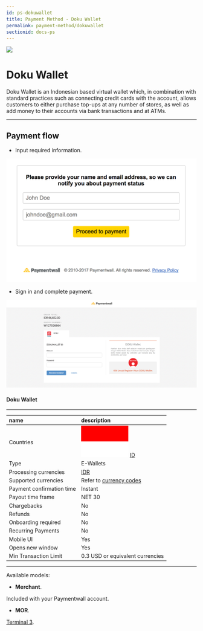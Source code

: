 ```yaml
---
id: ps-dokuwallet
title: Payment Method - Doku Wallet
permalink: payment-method/dokuwallet
sectionid: docs-ps
---
```


<div class="docs-ps-header">
    <div class="docs-ps-logo">
        <img src="https://api.paymentwall.com/images/ps_logos/pm_dokuwallet.png">
    </div>
    <h1>Doku Wallet</h1>
</div>

<div class="docs-ps-body" markdown="1">

<div class="docs-ps-instructions" markdown="1">

Doku Wallet is an Indonesian based virtual wallet which, in combination with standard practices such as connecting credit cards with the account, allows customers to either purchase top-ups at any number of stores, as well as add money to their accounts via bank transactions and at ATMs.

*** 

## Payment flow

* Input required information.

<div class="docs-img docs-medium-img">
    <img src="/textures/pic/payment-system/e-wallet/dokuwallet/dokuwallet_preset.png">
</div>

* Sign in and complete payment.

<div class="docs-img">
    <img src="/textures/pic/payment-system/e-wallet/dokuwallet/dokuwallet_checkout.png">
</div>

</div>

<div class="docs-ps-attributes" markdown="1">
<div class="docs-ps-attributes-body" markdown="1">

#### Doku Wallet

***

|name|description|
|:--|:--|
|Countries| <img class="flags" src="/textures/pic/flags/asia/indonesia.png"> [ID](hhttps://en.wikipedia.org/wiki/Indonesia)|
|Type|E-Wallets|
|Processing currencies|[IDR](https://en.wikipedia.org/wiki/Indonesian_rupiah)|
|Supported currencies| Refer to [currency codes](/reference/currencies)|
|Payment confirmation time|Instant|
|Payout time frame| NET 30|
|Chargebacks|No|
|Refunds|No|
|Onboarding required| No|
|Recurring Payments|No|
|Mobile UI|Yes|
|Opens new window|Yes|
|Min Transaction Limit|0.3 USD or equivalent currencies|

***

Available models:

* **Merchant**.

Included with your Paymentwall account.

* **MOR**.

[Terminal 3](https://www.terminal3.com/).

</div>
</div>

</div>